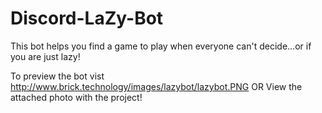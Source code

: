 # Discord-LaZy-Bot
This bot helps you find a game to play when everyone can't decide...or if you are just lazy!


To preview the bot vist http://www.brick.technology/images/lazybot/lazybot.PNG
OR
View the attached photo with the project!
